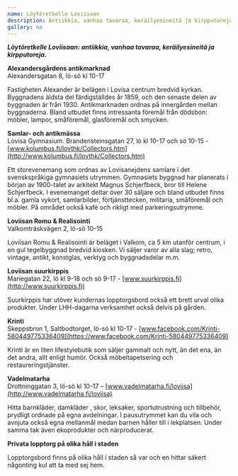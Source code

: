 ```yaml
---
name: Löytöretkelle Loviisaan
description: Antiikkia, vanhaa tavaraa, keräilyesineitä ja kirpputoreja.
gallery: no
---
```

***Löytöretkelle Loviisaan: antiikkia, vanhaa tavaraa, keräilyesineitä ja kirpputoreja.***

**Alexandersgårdens antikmarknad**<br/>
Alexandersgatan 8, lö-sö kl 10-17

Fastigheten Alexander är belägen i Lovisa centrum bredvid kyrkan. Byggnadens äldsta del färdigställdes år 1859, och den senaste delen av byggnaden är från 1930. Antikmarknaden ordnas på innergården mellan byggnaderna. Bland utbudet finns intressanta föremål från dödsbon: möbler, lampor, småföremål, glasföremål och smycken.

**Samlar- och antikmässa**<br/>
Lovisa Gymnasium. Brandensteinsgatan 27, lö kl 10-17 och sö 10-15 - [www.kolumbus.fi/lovthk/Collectors.htm](http://www.kolumbus.fi/lovthk/Collectors.htm)

Ett storevenemang som ordnas av Lovisanejdens samlare i det svenskspråkiga gymnasiets utrymmen. Gymnasiets byggnad har planerats i början av 1900-talet av arkitekt Magnus Schjerfbeck, bror till Helene Schjerfbeck. I evenemanget deltar över 30 säljare och bland utbudet finns bl.a. gamla vykort, samlarbilder, förtjänsttecken, militaria, småföremål och möbler. På området också kafé och rikligt med parkeringsutrymme.

**Loviisan Romu & Realisointi**<br/>
Valkomträskvägen 2, lö-sö 10-15

Loviisan Romu & Realisointi är beläget i Valkom, ca 5 km utanför centrum, i en gul tegelbyggnad bredvid kiosken. Vi säljer varor av alla slag; retro, vintage, antikt, konstglas, verktyg och byggnadsdelar m.m.

**Loviisan suurkirppis**<br/>
Mariegatan 22, lö kl 9-18 och sö 9-17 - [www.suurkirppis.fi](http://www.suurkirppis.fi)

Suurkirppis har utöver kundernas lopptorgsbord också ett brett urval olika produkter. Under LHH-dagarna verksamhet också delvis på gården.

**Krinti**<br/>
Skeppsbron 1, Saltbodtorget, lö-sö kl 10-17 - [www.facebook.com/Krinti-580449775336409](https://www.facebook.com/Krinti-580449775336409)

Krinti är en liten lifestylebutik som säljer gammalt och nytt, än det ena, än det andra, allt enligt humör. Också möbeltapetsering och restaureringstjänster.

**Vadelmatarha**<br/>
Drottninggatan 3, lö-sö kl 10-17 – [www.vadelmatarha.fi/loviisa](http://www.vadelmatarha.fi/loviisa)

Hitta barnkläder, damkläder , skor, leksaker, sportutrustning och tillbehör, prydligt ordnade på egna avdelningar. I pausutrymmet kan du vila och avnjuta också egna mellanmål medan barnen håller till i lekplatsen. Under samma tak även ekoprodukter och närproducerat.

**Privata lopptorg på olika håll i staden**

Lopptorgsbord finns på olika håll i staden så var och en hittar säkert någonting kul att ta med sej hem.
